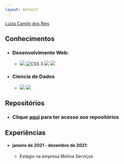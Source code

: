 ```yaml
---
layout: default
---
```


<p hidden>

[Luiza Camilo dos Reis](./another-page.html)

</p>


## Conhecimentos

- ### Desenvolvimento Web:

    - <img src="https://img.icons8.com/color/60/000000/html-5--v1.png"/> <img src="https://img.icons8.com/color/60/000000/css3.png" alt="CSS 3"/> <img src="https://img.icons8.com/material-outlined/60/000000/django.png"/> <img src="https://img.icons8.com/color/60/000000/javascript--v1.png"/>

- ### Ciencia de Dados
    - <img src="https://img.icons8.com/color/60/000000/python--v1.png"/> <img src="https://img.icons8.com/ios-filled/60/000000/circled-r.png"/>

## Repositórios

- ### Clique [aqui](./another-page.html) para ter acesso aos repositórios

## Experiências



- #### janeiro de 2021 - dezembro de 2021: 
    - Estágio na empresa Motiva Serviços




    

    